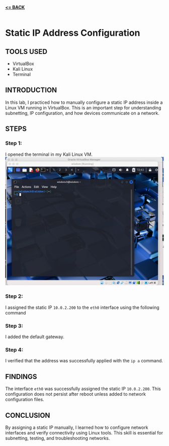 [**<= BACK**](subipconfig.md)<br><br>
# Static IP Address Configuration

## TOOLS USED

- VirtualBox  
- Kali Linux  
- Terminal

## INTRODUCTION

In this lab, I practiced how to manually configure a static IP address inside a Linux VM running in VirtualBox. This is an important step for understanding subnetting, IP configuration, and how devices communicate on a network.

## STEPS

### Step 1:
I opened the terminal in my Kali Linux VM.
![image](ip01.jpg)

### Step 2: 
I assigned the static IP `10.0.2.200` to the `eth0` interface using the following command  

### Step 3:
I added the default gateway.

### Step 4:
I verified that the address was successfully applied with the `ip a` command.

## FINDINGS
The interface `eth0` was successfully assigned the static IP `10.0.2.200`.
This configuration does not persist after reboot unless added to network configuration files.

## CONCLUSION
By assigning a static IP manually, I learned how to configure network interfaces and verify connectivity using Linux tools. This skill is essential for subnetting, testing, and troubleshooting networks.

